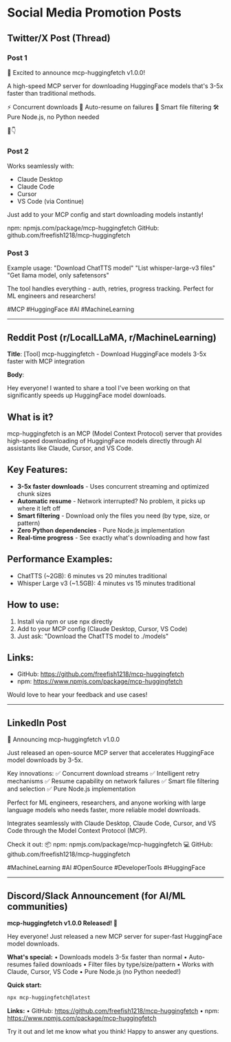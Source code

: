 # Social Media Promotion Posts

## Twitter/X Post (Thread)

### Post 1
🚀 Excited to announce mcp-huggingfetch v1.0.0!

A high-speed MCP server for downloading HuggingFace models that's 3-5x faster than traditional methods.

⚡ Concurrent downloads
🔄 Auto-resume on failures
🎯 Smart file filtering
🛠 Pure Node.js, no Python needed

🧵👇

### Post 2
Works seamlessly with:
- Claude Desktop
- Claude Code  
- Cursor
- VS Code (via Continue)

Just add to your MCP config and start downloading models instantly!

npm: npmjs.com/package/mcp-huggingfetch
GitHub: github.com/freefish1218/mcp-huggingfetch

### Post 3
Example usage:
"Download ChatTTS model"
"List whisper-large-v3 files"
"Get llama model, only safetensors"

The tool handles everything - auth, retries, progress tracking. Perfect for ML engineers and researchers!

#MCP #HuggingFace #AI #MachineLearning

---

## Reddit Post (r/LocalLLaMA, r/MachineLearning)

**Title**: [Tool] mcp-huggingfetch - Download HuggingFace models 3-5x faster with MCP integration

**Body**:

Hey everyone! I wanted to share a tool I've been working on that significantly speeds up HuggingFace model downloads.

## What is it?

mcp-huggingfetch is an MCP (Model Context Protocol) server that provides high-speed downloading of HuggingFace models directly through AI assistants like Claude, Cursor, and VS Code.

## Key Features:

- **3-5x faster downloads** - Uses concurrent streaming and optimized chunk sizes
- **Automatic resume** - Network interrupted? No problem, it picks up where it left off
- **Smart filtering** - Download only the files you need (by type, size, or pattern)
- **Zero Python dependencies** - Pure Node.js implementation
- **Real-time progress** - See exactly what's downloading and how fast

## Performance Examples:

- ChatTTS (~2GB): 6 minutes vs 20 minutes traditional
- Whisper Large v3 (~1.5GB): 4 minutes vs 15 minutes traditional

## How to use:

1. Install via npm or use npx directly
2. Add to your MCP config (Claude Desktop, Cursor, VS Code)
3. Just ask: "Download the ChatTTS model to ./models"

## Links:

- GitHub: https://github.com/freefish1218/mcp-huggingfetch
- npm: https://www.npmjs.com/package/mcp-huggingfetch

Would love to hear your feedback and use cases!

---

## LinkedIn Post

🎉 Announcing mcp-huggingfetch v1.0.0

Just released an open-source MCP server that accelerates HuggingFace model downloads by 3-5x.

Key innovations:
✅ Concurrent download streams
✅ Intelligent retry mechanisms
✅ Resume capability on network failures
✅ Smart file filtering and selection
✅ Pure Node.js implementation

Perfect for ML engineers, researchers, and anyone working with large language models who needs faster, more reliable model downloads.

Integrates seamlessly with Claude Desktop, Claude Code, Cursor, and VS Code through the Model Context Protocol (MCP).

Check it out:
📦 npm: npmjs.com/package/mcp-huggingfetch
💻 GitHub: github.com/freefish1218/mcp-huggingfetch

#MachineLearning #AI #OpenSource #DeveloperTools #HuggingFace

---

## Discord/Slack Announcement (for AI/ML communities)

**mcp-huggingfetch v1.0.0 Released! 🚀**

Hey everyone! Just released a new MCP server for super-fast HuggingFace model downloads.

**What's special:**
• Downloads models 3-5x faster than normal
• Auto-resumes failed downloads
• Filter files by type/size/pattern
• Works with Claude, Cursor, VS Code
• Pure Node.js (no Python needed!)

**Quick start:**
```bash
npx mcp-huggingfetch@latest
```

**Links:**
• GitHub: <https://github.com/freefish1218/mcp-huggingfetch>
• npm: <https://www.npmjs.com/package/mcp-huggingfetch>

Try it out and let me know what you think! Happy to answer any questions.